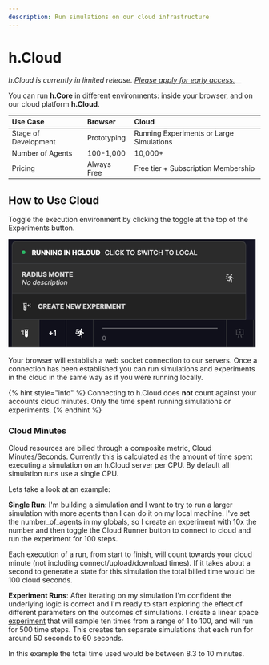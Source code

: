 ```yaml
---
description: Run simulations on our cloud infrastructure
---
```


# h.Cloud

_h.Cloud is currently in limited release._ [_Please apply for early access._](https://sohostrategy.typeform.com/to/JftFRbaN)\_\_

You can run **h.Core** in different environments: inside your browser, and on our cloud platform **h.Cloud**. 

| Use Case | Browser | Cloud |
| :--- | :--- | :--- |
| Stage of Development |  Prototyping | Running Experiments or Large Simulations |
| Number of Agents | 100-1,000 | 10,000+  |
| Pricing | Always Free | Free tier + Subscription Membership |

## How to Use Cloud

Toggle the execution environment by clicking the toggle at the top of the Experiments button.

![](.gitbook/assets/screen-shot-2020-09-11-at-11.06.42-am.png)

Your browser will establish a web socket connection to our servers. Once a connection has been established you can run simulations and experiments in the cloud in the same way as if you were running locally.

{% hint style="info" %}
Connecting to h.Cloud does **not** count against your accounts cloud minutes. Only the time spent running simulations or experiments.
{% endhint %}

### Cloud Minutes

Cloud resources are billed through a composite metric, Cloud Minutes/Seconds. Currently this is calculated as the amount of time spent executing a simulation on an h.Cloud server per CPU. By default all simulation runs use a single CPU.

Lets take a look at an example:

**Single Run**: I'm building a simulation and I want to try to run a larger simulation with more agents than I can do it on my local machine. I've set the number\_of\_agents in my globals, so I create an experiment with 10x the number and then toggle the Cloud Runner button to connect to cloud and run the experiment for 100 steps.

Each execution of a run, from start to finish, will count towards your cloud minute \(not including connect/upload/download times\). If it takes about a second to generate a state for this simulation the total billed time would be 100 cloud seconds.

**Experiment Runs**: After iterating on my simulation I'm confident the underlying logic is correct and I'm ready to start exploring the effect of different parameters on the outcomes of simulations. I create a linear space [experiment](experiments/) that will sample ten times from a range of 1 to 100, and will run for 500 time steps. This creates ten separate simulations that each run for around 50 seconds to 60 seconds.

In this example the total time used would be between 8.3 to 10 minutes.



